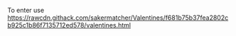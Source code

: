 To enter use https://rawcdn.githack.com/sakermatcher/Valentines/f681b75b37fea2802cb925c1b86f7135712ed578/valentines.html
